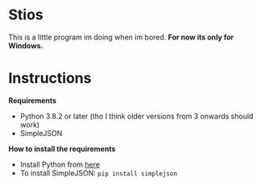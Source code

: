 # Stios
This is a little program im doing when im bored.
**For now its only for Windows.**
# Instructions
**Requirements**
  - Python 3.8.2 or later (tho I think older versions from 3 onwards should work)
  - SimpleJSON


**How to install the requirements**
  - Install Python from [here](https://www.python.org/)
  - To install SimpleJSON: ```pip install simplejson```
